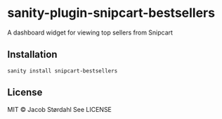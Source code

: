# sanity-plugin-snipcart-bestsellers

A dashboard widget for viewing top sellers from Snipcart

## Installation

```
sanity install snipcart-bestsellers
```


## License

MIT © Jacob Størdahl
See LICENSE